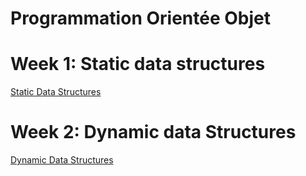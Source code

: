 # Programmation Orientée Objet


# Week 1: Static data structures
[Static Data Structures](./semaine_1/Static_Data_Structures.md)

# Week 2: Dynamic data Structures
[Dynamic Data Structures](./semaine_2/index.md)
